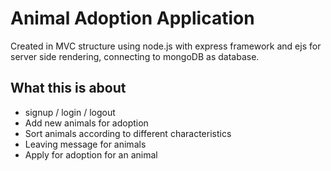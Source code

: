 # Animal Adoption Application

Created in MVC structure using node.js with express framework and ejs for server side rendering, connecting to mongoDB as database.

## What this is about

- signup / login / logout
- Add new animals for adoption
- Sort animals according to different characteristics
- Leaving message for animals
- Apply for adoption for an animal
